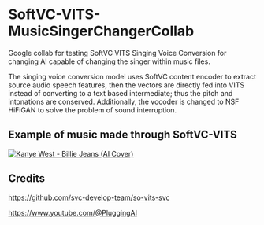 # SoftVC-VITS-MusicSingerChangerCollab
Google collab for testing SoftVC VITS Singing Voice Conversion for changing AI capable of changing the singer within music files.

The singing voice conversion model uses SoftVC content encoder to extract source audio speech features, then the vectors are directly fed into VITS instead of converting to a text based intermediate; thus the pitch and intonations are conserved. Additionally, the vocoder is changed to NSF HiFiGAN to solve the problem of sound interruption.

## Example of music made through SoftVC-VITS
[![Kanye West - Billie Jeans (AI Cover)](https://i.imgur.com/LHOd66c.png)](https://www.youtube.com/watch?v=CTgUPyxFoyk)

## Credits
https://github.com/svc-develop-team/so-vits-svc

https://www.youtube.com/@PluggingAI
